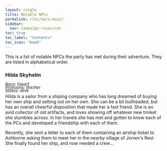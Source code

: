 ```yaml
---
layout: single
title: Notable NPCs
permalink: /loc/npcs-main/
sidebar:
  nav: campaign-resources
toc: true
toc_label: "Contents"
toc_icon: "book"
---
```


This is a list of notable NPCs the party has met during their adventure. They are listed in alphabetical order.

### Hilda Skyhelm
<p style="line-height:70%; margin-bottom: 1%">
	<font size="2.5"><em>Race: Dwarf</em></font><br>
	<font size="2.5"><em>Pronouns: she/her</em></font><br>
	<font size="2.5"><em>Status: alive</em></font>
</p>
Hilda is a sailor from a shiping company who has long dreamed of buying her own ship and setting out on her own. She can be a bit bullheaded, but has an overall cheerful disposition that made her a fast friend. She is an avid collector of old artifacts, and loves showing off whatever new trinket she stumbles across. In her travels she has met and gotten to know each of the PCs and developed a friendship with each of them. 

Recently, she sent a letter to each of them containing an airship ticket to Ashborne asking them to meet her in the nearby village of Jorren's Rest. She finally found her ship, and now needed a crew...